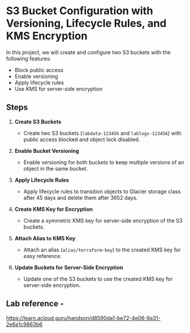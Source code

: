 # S3 Bucket Configuration with Versioning, Lifecycle Rules, and KMS Encryption

In this project, we will create and configure two S3 buckets with the following features:

- Block public access
- Enable versioning
- Apply lifecycle rules
- Use KMS for server-side encryption

## Steps

1. **Create S3 Buckets**
   - Create two S3 buckets (`labdata-123456` and `lablogs-123456`) with public access blocked and object lock disabled.

2. **Enable Bucket Versioning**
   - Enable versioning for both buckets to keep multiple versions of an object in the same bucket.

3. **Apply Lifecycle Rules**
   - Apply lifecycle rules to transition objects to Glacier storage class after 45 days and delete them after 3652 days.

4. **Create KMS Key for Encryption**
   - Create a symmetric KMS key for server-side encryption of the S3 buckets.

5. **Attach Alias to KMS Key**
   - Attach an alias (`alias/terraform-key`) to the created KMS key for easy reference.

6. **Update Buckets for Server-Side Encryption**
   - Update one of the S3 buckets to use the created KMS key for server-side encryption.

## Lab reference - 
https://learn.acloud.guru/handson/d8590da1-be72-4e06-8a31-2e6e1c9863b6